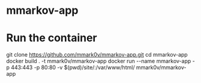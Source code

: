 # mmarkov-app

# Run the container 
git clone https://github.com/mmark0v/mmarkov-app.git
cd mmarkov-app
docker build  . -t mmark0v/mmarkov-app
docker run --name mmarkov-app -p 443:443 -p 80:80 -v $(pwd)/site/:/var/www/html/ mmark0v/mmarkov-app
